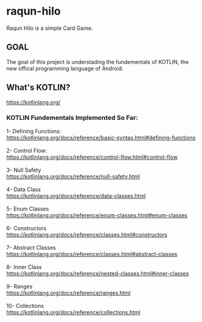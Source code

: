 # raqun-hilo
Raqun Hilo is a simple Card Game.

## GOAL
The goal of this project is understading the fundementals of KOTLIN, the new offical programming language of Android.

## What's KOTLIN?
https://kotlinlang.org/

### KOTLIN Fundementals Implemented So Far:

1- Defining Functions: <br>
https://kotlinlang.org/docs/reference/basic-syntax.html#defining-functions
<br><br>
2- Control Flow: <br>
https://kotlinlang.org/docs/reference/control-flow.html#control-flow
<br><br>
3- Null Safety <br>
https://kotlinlang.org/docs/reference/null-safety.html
<br><br>
4- Data Class <br>
https://kotlinlang.org/docs/reference/data-classes.html
<br><br>
5- Enum Classes <br>
https://kotlinlang.org/docs/reference/enum-classes.html#enum-classes
<br><br>
6- Constructors <br>
https://kotlinlang.org/docs/reference/classes.html#constructors
<br><br>
7- Abstract Classes <br>
https://kotlinlang.org/docs/reference/classes.html#abstract-classes
<br><br>
8- Inner Class <br>
https://kotlinlang.org/docs/reference/nested-classes.html#inner-classes
<br><br>
9- Ranges <br>
https://kotlinlang.org/docs/reference/ranges.html
<br><br>
10- Collections <br>
https://kotlinlang.org/docs/reference/collections.html
<br><br>

